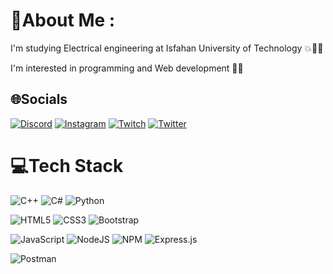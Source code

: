 # 💫About Me :
I'm studying Electrical engineering at Isfahan University of Technology 💥🧑‍🔧


I'm interested in programming and Web development 🧑‍💻


## 🌐Socials
[![Discord](https://img.shields.io/badge/Discord-%237289DA.svg?logo=discord&logoColor=white)](htttps://discord.gg/Ali21000#2346) [![Instagram](https://img.shields.io/badge/Instagram-%23E4405F.svg?logo=Instagram&logoColor=white)](https://instagram.com/a.elahirad) [![Twitch](https://img.shields.io/badge/Twitch-%239146FF.svg?logo=Twitch&logoColor=white)](https://twitch.tv/a_elahirad) [![Twitter](https://img.shields.io/badge/Twitter-%231DA1F2.svg?logo=Twitter&logoColor=white)](https://twitter.com/AliElahirad) 

# 💻Tech Stack
![C++](https://img.shields.io/badge/c++-%2300599C.svg?style=for-the-badge&logo=c%2B%2B&logoColor=white) ![C#](https://img.shields.io/badge/c%23-%23239120.svg?style=for-the-badge&logo=c-sharp&logoColor=white) ![Python](https://img.shields.io/badge/python-3670A0?style=for-the-badge&logo=python&logoColor=ffdd54)   

![HTML5](https://img.shields.io/badge/html5-%23E34F26.svg?style=for-the-badge&logo=html5&logoColor=white) ![CSS3](https://img.shields.io/badge/css3-%231572B6.svg?style=for-the-badge&logo=css3&logoColor=white) ![Bootstrap](https://img.shields.io/badge/bootstrap-%23563D7C.svg?style=for-the-badge&logo=bootstrap&logoColor=white)

 ![JavaScript](https://img.shields.io/badge/javascript-%23323330.svg?style=for-the-badge&logo=javascript&logoColor=%23F7DF1E) ![NodeJS](https://img.shields.io/badge/node.js-6DA55F?style=for-the-badge&logo=node.js&logoColor=white) ![NPM](https://img.shields.io/badge/NPM-%23000000.svg?style=for-the-badge&logo=npm&logoColor=white) ![Express.js](https://img.shields.io/badge/express.js-%23404d59.svg?style=for-the-badge&logo=express&logoColor=%2361DAFB)
 
 
 ![Postman](https://img.shields.io/badge/Postman-FF6C37?style=for-the-badge&logo=postman&logoColor=white) 
